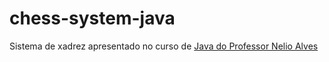 # chess-system-java

Sistema de xadrez apresentado no curso de [Java do Professor Nelio Alves](https://www.udemy.com/course/java-curso-completo/)
